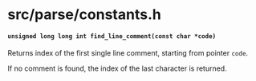 # src/parse/constants.h

#### `unsigned long long int find_line_comment(const char *code)`
Returns index of the first single line comment, starting from pointer `code`.

If no comment is found, the index of the last character is returned.

